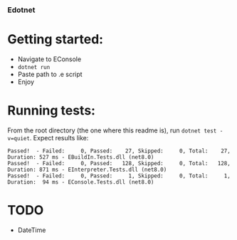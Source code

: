 ### Edotnet

# Getting started: 
- Navigate to EConsole
- `dotnet run`
- Paste path to .e script
- Enjoy

# Running tests:
From the root directory (the one where this readme is), run `dotnet test -v=quiet`. Expect results like:

```
Passed!  - Failed:     0, Passed:    27, Skipped:     0, Total:    27, Duration: 527 ms - EBuildIn.Tests.dll (net8.0)
Passed!  - Failed:     0, Passed:   128, Skipped:     0, Total:   128, Duration: 871 ms - EInterpreter.Tests.dll (net8.0)
Passed!  - Failed:     0, Passed:     1, Skipped:     0, Total:     1, Duration:  94 ms - EConsole.Tests.dll (net8.0)
```

# TODO
- DateTime



